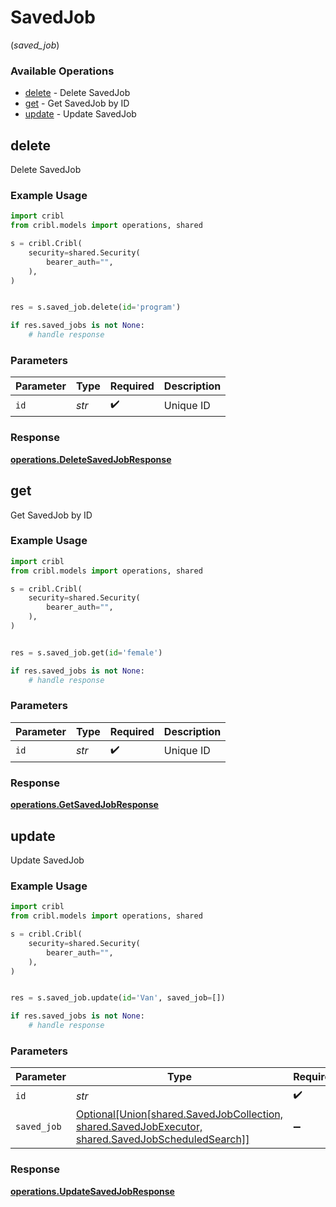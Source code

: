 # SavedJob
(*saved_job*)

### Available Operations

* [delete](#delete) - Delete SavedJob
* [get](#get) - Get SavedJob by ID
* [update](#update) - Update SavedJob

## delete

Delete SavedJob

### Example Usage

```python
import cribl
from cribl.models import operations, shared

s = cribl.Cribl(
    security=shared.Security(
        bearer_auth="",
    ),
)


res = s.saved_job.delete(id='program')

if res.saved_jobs is not None:
    # handle response
```

### Parameters

| Parameter          | Type               | Required           | Description        |
| ------------------ | ------------------ | ------------------ | ------------------ |
| `id`               | *str*              | :heavy_check_mark: | Unique ID          |


### Response

**[operations.DeleteSavedJobResponse](../../models/operations/deletesavedjobresponse.md)**


## get

Get SavedJob by ID

### Example Usage

```python
import cribl
from cribl.models import operations, shared

s = cribl.Cribl(
    security=shared.Security(
        bearer_auth="",
    ),
)


res = s.saved_job.get(id='female')

if res.saved_jobs is not None:
    # handle response
```

### Parameters

| Parameter          | Type               | Required           | Description        |
| ------------------ | ------------------ | ------------------ | ------------------ |
| `id`               | *str*              | :heavy_check_mark: | Unique ID          |


### Response

**[operations.GetSavedJobResponse](../../models/operations/getsavedjobresponse.md)**


## update

Update SavedJob

### Example Usage

```python
import cribl
from cribl.models import operations, shared

s = cribl.Cribl(
    security=shared.Security(
        bearer_auth="",
    ),
)


res = s.saved_job.update(id='Van', saved_job=[])

if res.saved_jobs is not None:
    # handle response
```

### Parameters

| Parameter                                                                                                                              | Type                                                                                                                                   | Required                                                                                                                               | Description                                                                                                                            |
| -------------------------------------------------------------------------------------------------------------------------------------- | -------------------------------------------------------------------------------------------------------------------------------------- | -------------------------------------------------------------------------------------------------------------------------------------- | -------------------------------------------------------------------------------------------------------------------------------------- |
| `id`                                                                                                                                   | *str*                                                                                                                                  | :heavy_check_mark:                                                                                                                     | Unique ID                                                                                                                              |
| `saved_job`                                                                                                                            | [Optional[Union[shared.SavedJobCollection, shared.SavedJobExecutor, shared.SavedJobScheduledSearch]]](../../models/shared/savedjob.md) | :heavy_minus_sign:                                                                                                                     | SavedJob object to be updated                                                                                                          |


### Response

**[operations.UpdateSavedJobResponse](../../models/operations/updatesavedjobresponse.md)**

